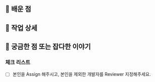 ## 🙋 배운 점

## 🧐 작업 상세

## 🤔 궁금한 점 또는 잡다한 이야기


### 체크 리스트
- [ ]  본인을 Assign 해주시고, 본인을 제외한 개발자를 Reviewer 지정해주세요.
